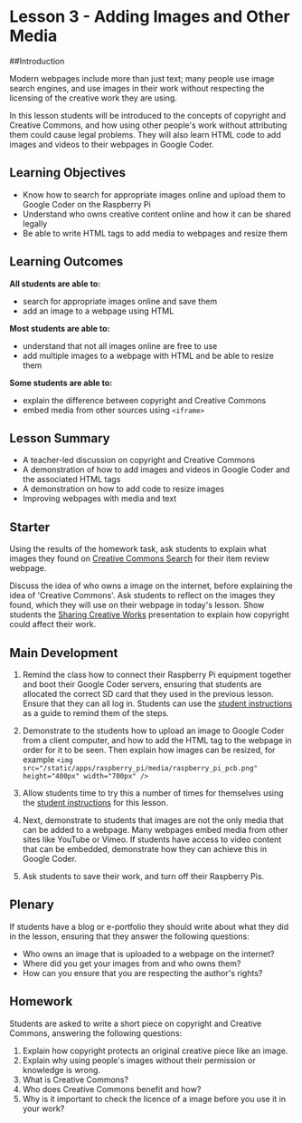 # Lesson 3 - Adding Images and Other Media

##Introduction

Modern webpages include more than just text; many people use image search engines, and use images in their work without respecting the licensing of the creative work they are using.

In this lesson students will be introduced to the concepts of copyright and Creative Commons, and how using other people's work without attributing them could cause legal problems. They will also learn HTML code to add images and videos to their webpages in Google Coder.

## Learning Objectives

- Know how to search for appropriate images online and upload them to Google Coder on the Raspberry Pi
- Understand who owns creative content online and how it can be shared legally
- Be able to write HTML tags to add media to webpages and resize them


## Learning Outcomes

**All students are able to:**

- search for appropriate images online and save them
- add an image to a webpage using HTML

**Most students are able to:**

- understand that not all images online are free to use
- add multiple images to a webpage with HTML and be able to resize them


**Some students are able to:**

- explain the difference between copyright and Creative Commons
- embed media from other sources using `<iframe>`



## Lesson Summary

- A teacher-led discussion on copyright and Creative Commons
- A demonstration of how to add images and videos in Google Coder and the associated HTML tags
- A demonstration on how to add code to resize images
- Improving webpages with media and text


## Starter

Using the results of the homework task, ask students to explain what images they found on [Creative Commons Search](http://search.creativecommons.org) for their item review webpage. 

Discuss the idea of who owns a image on the internet, before explaining the idea of 'Creative Commons'. Ask students to reflect on the images they found, which they will use on their webpage in today's lesson. Show students the [Sharing Creative Works](http://wiki.creativecommons.org/Sharing_Creative_Works) presentation to explain how copyright could affect their work.


## Main Development

1. Remind the class how to connect their Raspberry Pi equipment together and boot their Google Coder servers, ensuring that students are allocated the correct SD card that they used in the previous lesson. Ensure that they can all log in. Students can use the [student instructions](https://github.com/raspberrypilearning/coder-html-css-lessons/blob/master/Lesson-3/student-instructions-3.md) as a guide to remind them of the steps.

2. Demonstrate to the students how to upload an image to Google Coder from a client computer, and how to add the HTML tag to the webpage in order for it to be seen. Then explain how images can be resized, for example `<img src="/static/apps/raspberry_pi/media/raspberry_pi_pcb.png" height="400px" width="700px" />`

3. Allow students time to try this a number of times for themselves using the [student instructions](https://github.com/raspberrypilearning/coder-html-css-lessons/blob/master/Lesson-3/student-instructions-3.md) for this lesson.

4. Next, demonstrate to students that images are not the only media that can be added to a webpage. Many webpages embed media from other sites like YouTube or Vimeo. If students have access to video content that can be embedded, demonstrate how they can achieve this in Google Coder. 

5. Ask students to save their work, and turn off their Raspberry Pis.

## Plenary

If students have a blog or e-portfolio they should write about what they did in the lesson, ensuring that they answer the following questions:

- Who owns an image that is uploaded to a webpage on the internet?
- Where did you get your images from and who owns them?
- How can you ensure that you are respecting the author's rights?

## Homework

Students are asked to write a short piece on copyright and Creative Commons, answering the following questions:

1. Explain how copyright protects an original creative piece like an image.
2. Explain why using people's images without their permission or knowledge is wrong.
3. What is Creative Commons?
4. Who does Creative Commons benefit and how?
5. Why is it important to check the licence of a image before you use it in your work?




